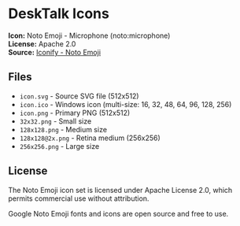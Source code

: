 # DeskTalk Icons

**Icon:** Noto Emoji - Microphone (noto:microphone)  
**License:** Apache 2.0  
**Source:** [Iconify - Noto Emoji](https://icon-sets.iconify.design/noto/)

## Files

- `icon.svg` - Source SVG file (512x512)
- `icon.ico` - Windows icon (multi-size: 16, 32, 48, 64, 96, 128, 256)
- `icon.png` - Primary PNG (512x512)
- `32x32.png` - Small size
- `128x128.png` - Medium size
- `128x128@2x.png` - Retina medium (256x256)
- `256x256.png` - Large size

## License

The Noto Emoji icon set is licensed under Apache License 2.0, which permits commercial use without attribution.

Google Noto Emoji fonts and icons are open source and free to use.
